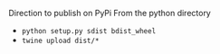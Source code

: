 Direction to publish on PyPi
From the python directory
* `python setup.py sdist bdist_wheel`
* `twine upload dist/*`
